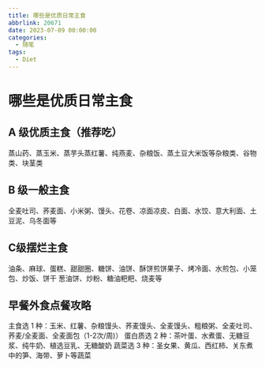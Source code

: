 ```yaml
---
title: 哪些是优质日常主食
abbrlink: 20671
date: 2023-07-09 00:00:00
categories:
  - 随笔
tags:
  - Diet
---
```


# 哪些是优质日常主食

##  A 级优质主食（推荐吃）

蒸山药、蒸玉米、蒸芋头蒸红薯、纯燕麦、杂粮饭、蒸土豆大米饭等杂粮类、谷物类、块茎类

## B 级一般主食

全麦吐司、荞麦面、小米粥、馒头、花卷、凉面凉皮、白面、水饺、意大利面、土豆泥、乌冬面等

## C级摆烂主食

油条、麻球、蛋糕、甜甜圈、糖饼、油饼、酥饼煎饼果子、烤冷面、水煎包、小笼包、炒饭、饼干
葱油饼、炒粉、糖油粑粑、烧麦等

## 早餐外食点餐攻略

主食选 1 种：玉米、红薯、杂粮馒头、荞麦馒头、全麦馒头、粗粮粥、全麦吐司、荞麦/全麦面、全麦面包（1-2次/周)）
蛋白质选 2 种：茶叶蛋、水煮蛋、无糖豆浆、纯牛奶、植选豆乳、无糖酸奶
蔬菜选 3 种：圣女果、黄瓜、西红柿、关东煮中的笋、海带、萝卜等蔬菜